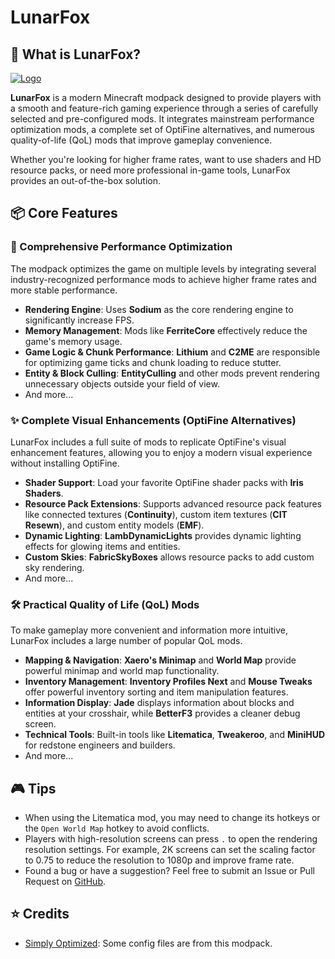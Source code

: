 # LunarFox

## 🦊 What is LunarFox?

[![Logo](https://cdn.modrinth.com/data/r7CwLIIr/images/2e792de45ffdd41d8c1c8b59a804f3500ad1ab03.png)](https://github.com/OrzMiku/lunarfox)

**LunarFox** is a modern Minecraft modpack designed to provide players with a smooth and feature-rich gaming experience through a series of carefully selected and pre-configured mods. It integrates mainstream performance optimization mods, a complete set of OptiFine alternatives, and numerous quality-of-life (QoL) mods that improve gameplay convenience.

Whether you're looking for higher frame rates, want to use shaders and HD resource packs, or need more professional in-game tools, LunarFox provides an out-of-the-box solution.

## 📦 Core Features

### 🚀 Comprehensive Performance Optimization

The modpack optimizes the game on multiple levels by integrating several industry-recognized performance mods to achieve higher frame rates and more stable performance.

- **Rendering Engine**: Uses **Sodium** as the core rendering engine to significantly increase FPS.
- **Memory Management**: Mods like **FerriteCore** effectively reduce the game's memory usage.
- **Game Logic & Chunk Performance**: **Lithium** and **C2ME** are responsible for optimizing game ticks and chunk loading to reduce stutter.
- **Entity & Block Culling**: **EntityCulling** and other mods prevent rendering unnecessary objects outside your field of view.
- And more...

### ✨ Complete Visual Enhancements (OptiFine Alternatives)

LunarFox includes a full suite of mods to replicate OptiFine's visual enhancement features, allowing you to enjoy a modern visual experience without installing OptiFine.

- **Shader Support**: Load your favorite OptiFine shader packs with **Iris Shaders**.
- **Resource Pack Extensions**: Supports advanced resource pack features like connected textures (**Continuity**), custom item textures (**CIT Resewn**), and custom entity models (**EMF**).
- **Dynamic Lighting**: **LambDynamicLights** provides dynamic lighting effects for glowing items and entities.
- **Custom Skies**: **FabricSkyBoxes** allows resource packs to add custom sky rendering.
- And more...

### 🛠️ Practical Quality of Life (QoL) Mods

To make gameplay more convenient and information more intuitive, LunarFox includes a large number of popular QoL mods.

- **Mapping & Navigation**: **Xaero's Minimap** and **World Map** provide powerful minimap and world map functionality.
- **Inventory Management**: **Inventory Profiles Next** and **Mouse Tweaks** offer powerful inventory sorting and item manipulation features.
- **Information Display**: **Jade** displays information about blocks and entities at your crosshair, while **BetterF3** provides a cleaner debug screen.
- **Technical Tools**: Built-in tools like **Litematica**, **Tweakeroo**, and **MiniHUD** for redstone engineers and builders.
- And more...

## 🎮 Tips

- When using the Litematica mod, you may need to change its hotkeys or the `Open World Map` hotkey to avoid conflicts.
- Players with high-resolution screens can press `.` to open the rendering resolution settings. For example, 2K screens can set the scaling factor to 0.75 to reduce the resolution to 1080p and improve frame rate.
- Found a bug or have a suggestion? Feel free to submit an Issue or Pull Request on [GitHub](https://github.com/OrzMiku/lunarfox).

## ⭐ Credits

- [Simply Optimized](https://modrinth.com/modpack/sop): Some config files are from this modpack.

